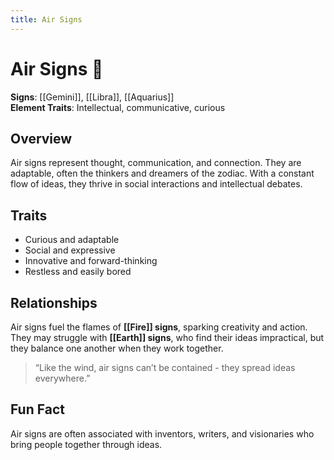 ```yaml
---
title: Air Signs
---
```

# Air Signs 💨

**Signs**: [[Gemini]], [[Libra]], [[Aquarius]]  
**Element Traits**: Intellectual, communicative, curious  

## Overview  
Air signs represent thought, communication, and connection. They are adaptable, often the thinkers and dreamers of the zodiac. With a constant flow of ideas, they thrive in social interactions and intellectual debates.

## Traits  
- Curious and adaptable  
- Social and expressive  
- Innovative and forward-thinking  
- Restless and easily bored  

## Relationships  
Air signs fuel the flames of **[[Fire]] signs**, sparking creativity and action. They may struggle with **[[Earth]] signs**, who find their ideas impractical, but they balance one another when they work together.  

> “Like the wind, air signs can’t be contained - they spread ideas everywhere.”

## Fun Fact  
Air signs are often associated with inventors, writers, and visionaries who bring people together through ideas.
